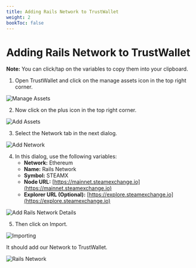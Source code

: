 ```yaml
---
title: Adding Rails Network to TrustWallet
weight: 2
bookToc: false
---
```

# Adding Rails Network to TrustWallet

**Note:** You can click/tap on the variables to copy them into your clipboard.

1. Open TrustWallet and click on the manage assets icon in the top right corner.

![Manage Assets](TW-Interact-With-Rails-Network-01.jpg)

2. Now click on the plus icon in the top right corner.

![Add Assets](TW-Interact-With-Rails-Network-02.jpg)

3. Select the Network tab in the next dialog.

![Add Network](TW-Interact-With-Rails-Network-03.jpg)

4. In this dialog, use the following variables:
   - **Network:** Ethereum
   - **Name:** Rails Network
   - **Symbol:** STEAMX
   - **Node URL:** [https://mainnet.steamexchange.io](https://mainnet.steamexchange.io)
   - **Explorer URL (Optional):** [https://explore.steamexchange.io](https://explore.steamexchange.io)
    
![Add Rails Network Details](TW-Interact-With-Rails-Network-04.jpg)

5. Then click on Import.

![Importing](TW-Interact-With-Rails-Network-05.jpg)

It should add our Network to TrustWallet.

![Rails Network](TW-Interact-With-Rails-Network-06.jpg)

